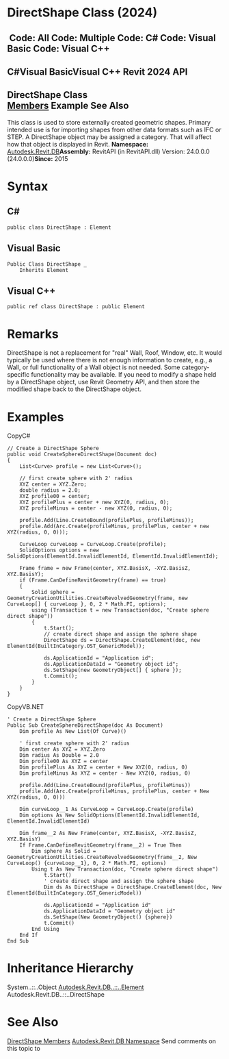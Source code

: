 # DirectShape Class (2024)

﻿
 Code: All Code: Multiple Code: C# Code: Visual Basic Code: Visual C++   
---  
C#Visual BasicVisual C++
Revit 2024 API  
---  
DirectShape Class  
[Members](12ae45fe-e79f-573a-bf55-7c851591b770.md "DirectShape Members") Example See Also  
---  
This class is used to store externally created geometric shapes. Primary intended use is for importing shapes from other data formats such as IFC or STEP. A DirectShape object may be assigned a category. That will affect how that object is displayed in Revit. 
**Namespace:** [Autodesk.Revit.DB](87546ba7-461b-c646-cbb1-2cb8f5bff8b2.md "Autodesk.Revit.DB Namespace")**Assembly:** RevitAPI (in RevitAPI.dll) Version: 24.0.0.0 (24.0.0.0)**Since:** 2015 
# Syntax
C#  
---  
```text
public class DirectShape : Element
```
  
Visual Basic  
---  
```text
Public Class DirectShape _
	Inherits Element
```
  
Visual C++  
---  
```text
public ref class DirectShape : public Element
```
  
# Remarks
DirectShape is not a replacement for "real" Wall, Roof, Window, etc. It would typically be used where there is not enough information to create, e.g., a Wall, or full functionality of a Wall object is not needed. Some category-specific functionality may be available. If you need to modify a shape held by a DirectShape object, use Revit Geometry API, and then store the modified shape back to the DirectShape object. 
# Examples
CopyC#
```text
// Create a DirectShape Sphere
public void CreateSphereDirectShape(Document doc)
{
    List<Curve> profile = new List<Curve>();

    // first create sphere with 2' radius
    XYZ center = XYZ.Zero;
    double radius = 2.0;    
    XYZ profile00 = center;
    XYZ profilePlus = center + new XYZ(0, radius, 0);
    XYZ profileMinus = center - new XYZ(0, radius, 0);

    profile.Add(Line.CreateBound(profilePlus, profileMinus));
    profile.Add(Arc.Create(profileMinus, profilePlus, center + new XYZ(radius, 0, 0)));

    CurveLoop curveLoop = CurveLoop.Create(profile);
    SolidOptions options = new SolidOptions(ElementId.InvalidElementId, ElementId.InvalidElementId);

    Frame frame = new Frame(center, XYZ.BasisX, -XYZ.BasisZ, XYZ.BasisY);
    if (Frame.CanDefineRevitGeometry(frame) == true)
    {
        Solid sphere = GeometryCreationUtilities.CreateRevolvedGeometry(frame, new CurveLoop[] { curveLoop }, 0, 2 * Math.PI, options);
        using (Transaction t = new Transaction(doc, "Create sphere direct shape"))
        {
            t.Start();
            // create direct shape and assign the sphere shape
            DirectShape ds = DirectShape.CreateElement(doc, new ElementId(BuiltInCategory.OST_GenericModel));

            ds.ApplicationId = "Application id";
            ds.ApplicationDataId = "Geometry object id";
            ds.SetShape(new GeometryObject[] { sphere });
            t.Commit();
        }
    }
}
```

CopyVB.NET
```text
' Create a DirectShape Sphere
Public Sub CreateSphereDirectShape(doc As Document)
    Dim profile As New List(Of Curve)()

    ' first create sphere with 2' radius
    Dim center As XYZ = XYZ.Zero
    Dim radius As Double = 2.0
    Dim profile00 As XYZ = center
    Dim profilePlus As XYZ = center + New XYZ(0, radius, 0)
    Dim profileMinus As XYZ = center - New XYZ(0, radius, 0)

    profile.Add(Line.CreateBound(profilePlus, profileMinus))
    profile.Add(Arc.Create(profileMinus, profilePlus, center + New XYZ(radius, 0, 0)))

    Dim curveLoop__1 As CurveLoop = CurveLoop.Create(profile)
    Dim options As New SolidOptions(ElementId.InvalidElementId, ElementId.InvalidElementId)

    Dim frame__2 As New Frame(center, XYZ.BasisX, -XYZ.BasisZ, XYZ.BasisY)
    If Frame.CanDefineRevitGeometry(frame__2) = True Then
        Dim sphere As Solid = GeometryCreationUtilities.CreateRevolvedGeometry(frame__2, New CurveLoop() {curveLoop__1}, 0, 2 * Math.PI, options)
        Using t As New Transaction(doc, "Create sphere direct shape")
            t.Start()
            ' create direct shape and assign the sphere shape
            Dim ds As DirectShape = DirectShape.CreateElement(doc, New ElementId(BuiltInCategory.OST_GenericModel))

            ds.ApplicationId = "Application id"
            ds.ApplicationDataId = "Geometry object id"
            ds.SetShape(New GeometryObject() {sphere})
            t.Commit()
        End Using
    End If
End Sub
```

# Inheritance Hierarchy
System..::..Object [Autodesk.Revit.DB..::..Element](eb16114f-69ea-f4de-0d0d-f7388b105a16.md "Element Class") Autodesk.Revit.DB..::..DirectShape
# See Also
[DirectShape Members](12ae45fe-e79f-573a-bf55-7c851591b770.md "DirectShape Members")
[Autodesk.Revit.DB Namespace](87546ba7-461b-c646-cbb1-2cb8f5bff8b2.md "Autodesk.Revit.DB Namespace")
Send comments on this topic to 